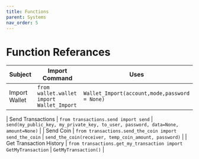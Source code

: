 ```yaml
---
title: Functions
parent: Systems
nav_order: 5
---
```


# Function Referances

| Subject | Import Command | Uses |
|---|---|---|
| Import Wallet | `from wallet.wallet import Wallet_Import` | `Wallet_Import(account,mode,password = None)` |

| Send Transactions | `from transactions.send import send` | `send(my_public_key, my_private_key, to_user, password, data=None, amount=None)` |
| Send Coin | `from transactions.send_the_coin import send_the_coin` | `send_the_coin(receiver, temp_coin_amount, password)` |
| Get Transaction History | `from transactions.get_my_transaction import GetMyTransaction` | `GetMyTransaction()` |
